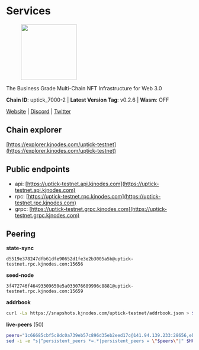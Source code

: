 # Services

<figure><img src="https://raw.githubusercontent.com/kj89/testnet_manuals/main/pingpub/logos/uptick.png" width="150" alt=""><figcaption></figcaption></figure>

The Business Grade Multi-Chain NFT Infrastructure for Web 3.0

**Chain ID**: uptick_7000-2 | **Latest Version Tag**: v0.2.6 | **Wasm**: OFF

[Website](https://uptick.network) | [Discord](https://discord.gg/UzeHS7fu5H) | [Twitter](https://twitter.com/uptickproject)




## Chain explorer
[https://explorer.kjnodes.com/uptick-testnet](https://explorer.kjnodes.com/uptick-testnet)

## Public endpoints

* api: [https://uptick-testnet.api.kjnodes.com](https://uptick-testnet.api.kjnodes.com)
* rpc: [https://uptick-testnet.rpc.kjnodes.com](https://uptick-testnet.rpc.kjnodes.com)
* grpc: [https://uptick-testnet.grpc.kjnodes.com](https://uptick-testnet.grpc.kjnodes.com)

## Peering

**state-sync**

```text
d5519e378247dfb61dfe90652d1fe3e2b3005a5b@uptick-testnet.rpc.kjnodes.com:15656
```

**seed-node**

```text
3f472746f46493309650e5a033076689996c8881@uptick-testnet.rpc.kjnodes.com:15659
```

**addrbook**
```bash
curl -Ls https://snapshots.kjnodes.com/uptick-testnet/addrbook.json > $HOME/.uptickd/config/addrbook.json
```

**live-peers** (50)
```bash
peers="1c66685cbf5c8dc0a739eb57c896d35eb2eed17c@141.94.139.233:28656,eb5a3112a64944e2bd701ff8aa99ab95209c6310@185.198.27.110:26656,2298edffe9306e4d9370233c1d29dab567829095@144.91.78.28:26656,132dcd9cbd5e6155edb535e477ba8262bb008243@199.175.98.113:26656,a489dcbd4c5b7ef20d77c51dba217e85c631f463@65.108.105.48:20456,a818920590d15226a206ec4c73b1c5c20c56a435@65.21.134.202:26666,b9e0210809b9dfc9cd299c6e83116d7fa45c6e27@65.109.68.93:46656,dedd92019e364182bc24e7d4052fd7cefa94a976@65.108.200.60:20656,af5262526a0800a29a0a7194e1488a9fa62d0005@195.3.223.208:26656,b9d3fe835ded0b93c39befad43fb3c4964ae740f@91.195.101.100:26656,d5519e378247dfb61dfe90652d1fe3e2b3005a5b@65.109.68.190:15656,b14b4e3a46180eccf00d816aed5338db925e2237@185.225.191.149:26656,11995495f726f4e4c2ab74862fdb30e87c167448@65.108.195.235:27656,07df6fd3f41c4bda761931831439ab248eb3dae4@91.223.3.190:55056,10e15c663bb71095779182c54ccc933498fb6728@65.108.226.26:35656,7eead0ecb9000e6a70db7fd5659bb76278bda508@65.21.94.31:26656,145e9e43dfb55a87575837d997be5fcc8d7e1ac1@146.190.248.39:26656,d0a53deabbc668a5bade8fc8b92cb9b0cba48c94@65.109.117.229:36656,7dace139a0389ca95c5eda64ddf19a01e6d60d02@95.214.52.206:26656,49c86b1fdc3f99ac3108904aef4f64297f3f1415@209.222.97.81:26656,94734f927b16ff91f5e45875396295d6173ca918@74.50.70.118:11574,96a2fd192db329ff9df3f44569f0fe452ea9f19e@65.108.232.110:15656,fb2308819cefcdd8a74e957f82156625c47c42bc@65.108.229.95:26656,b483acbcae7ccd1244f588144245e9d1124c3de5@88.99.56.200:26666,4c22596be8857f6bd492113a9ace229a75c7429b@91.245.73.173:29656,70c19420bb2d40c5a6c3466c69ead6e0877b9cc7@45.85.250.108:26656,0105e6bcc1d69031d27817110050319446101362@65.108.197.178:31656,ac21c5a88a61a66c7678a60b321a170fe927c411@146.190.248.180:26656,b240c1da4015e1e28f6e6cdc6860ce9b85c5fa71@65.109.88.178:32656,d8777278648d8fc93800692a8b96a7f104df4f9a@194.163.135.127:26656,5fcff61f9a6b78c87851abe3cb79ec616af10689@5.189.148.147:29656,2d13d953ddaff39270ec3e92e90113123bbc13a9@89.117.50.51:26656,7849e4320385434b0828a3e0206a3b69767393f6@65.109.91.227:26656,962d620d21ce5caba3e765501dd9b309cfac234f@78.31.64.11:26356,00242af3dded97bb8380c9b9d98457ea7879e0c0@198.204.255.155:26656,5739ae6fab71ec95fb3112f4d1ea2845782fa9f7@54.92.137.6:26656,8f6fbc1a1119f5827e1768aca3577724460fb61f@157.90.213.40:26656,737e25ce01c94b20bdcb3d9ce642837ae7f4069a@135.181.116.9:31301,9e51f3ab29137b4b1c8e0855e5bc1dc8d4f8d2b5@65.21.238.219:26656,dd8080d9ea1f3830370a4f51ca6fe858a3d32191@65.108.72.253:11656,ea3d5313e318da0b395b017a6ba7edffc1c93716@23.92.79.34:26766,e24bde7fe207160442fe6b93ee376a739def5757@51.222.248.153:26656,0afb5ce897e69eec34fb32bf87f4a2f93f79e0b3@65.109.65.210:30656,e05ef87e0f9a2940cf057aefde89abf8171b00fb@65.109.84.250:15656,279a4f3f473ef5ae74ea6c55f456702a435fc95d@157.90.208.222:60656,2c952455a0e425081b54855091ab84c1fe73c4bc@65.108.231.124:10656,50e92c60d1b8c6681044778d74caaeef51a26ddd@94.130.207.215:15656,6af07daddb8a57c01d05d8c0894f8293a41090d0@185.245.183.122:26656,6b5375296e81501b0db0a34a7a04f39520400214@65.108.45.200:27565,bfc2be7e459b947973a15a01055cad86ad34f35c@185.163.127.24:15656"
sed -i -e "s|^persistent_peers *=.*|persistent_peers = \"$peers\"|" $HOME/.uptickd/config/config.toml
```
